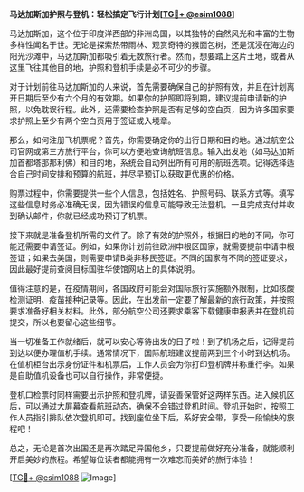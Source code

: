 **马达加斯加护照与登机：轻松搞定飞行计划[[TG💪+ @esim1088](https://t.me/s/esim1088)]**

马达加斯加，这个位于印度洋西部的非洲岛国，以其独特的自然风光和丰富的生物多样性闻名于世。无论是探索热带雨林、观赏奇特的猴面包树，还是沉浸在海边的阳光沙滩中，马达加斯加都吸引着无数旅行者。然而，想要踏上这片土地，或者从这里飞往其他目的地，护照和登机手续是必不可少的步骤。

对于计划前往马达加斯加的人来说，首先需要确保自己的护照有效，并且在计划离开日期后至少有六个月的有效期。如果你的护照即将到期，建议提前申请新的护照，以免耽误行程。此外，还需要检查护照是否有足够的空白页，因为许多国家要求护照上至少有两个空白页用于签证或入境章。

那么，如何注册飞机票呢？首先，你需要确定你的出行日期和目的地。通过航空公司官网或第三方旅行平台，你可以方便地查询航班信息。输入出发地（如马达加斯加首都塔那那利佛）和目的地，系统会自动列出所有可用的航班选项。记得选择适合自己时间安排和预算的航班，并尽早预订以获取更优惠的价格。

购票过程中，你需要提供一些个人信息，包括姓名、护照号码、联系方式等。填写这些信息时务必准确无误，因为错误的信息可能导致无法登机。一旦完成支付并收到确认邮件，你就已经成功预订了机票。

接下来就是准备登机所需的文件了。除了有效的护照外，根据目的地的不同，你可能还需要申请签证。例如，如果你计划前往欧洲申根区国家，就需要提前申请申根签证；如果去美国，则需要申请B类非移民签证。不同的国家有不同的签证要求，因此最好提前查阅目标国驻华使馆网站上的具体说明。

值得注意的是，在疫情期间，各国政府可能会对国际旅行实施额外限制，比如核酸检测证明、疫苗接种记录等。因此，在出发前一定要了解最新的旅行政策，并按照要求准备好相关材料。此外，部分航空公司还要求乘客下载健康申报表并在登机前提交，所以也要留心这些细节。

当一切准备工作就绪后，就可以安心等待出发的日子啦！到了机场之后，记得提前到达以便办理值机手续。通常情况下，国际航班建议提前两到三个小时到达机场。在值机柜台出示身份证件和机票后，工作人员会为你打印登机牌并称重行李。如果是自助值机设备也可以自行操作，非常便捷。

登机口检票时同样需要出示护照和登机牌，请妥善保管好这两样东西。进入候机区后，可以通过大屏幕查看航班动态，确保不会错过登机时间。登机开始时，按照工作人员指引排队依次登机即可。找到座位坐下后，系好安全带，享受一段愉快的旅程吧！

总之，无论是首次出国还是再次踏足异国他乡，只要提前做好充分准备，就能顺利开启美妙的旅程。希望每位读者都能拥有一次难忘而美好的旅行体验！

[[TG💪+ @esim1088](https://t.me/s/esim1088) ![Image](https://i.postimg.cc/4NQfJmqS/Snipaste-2025-05-13-00-14-12.png)]